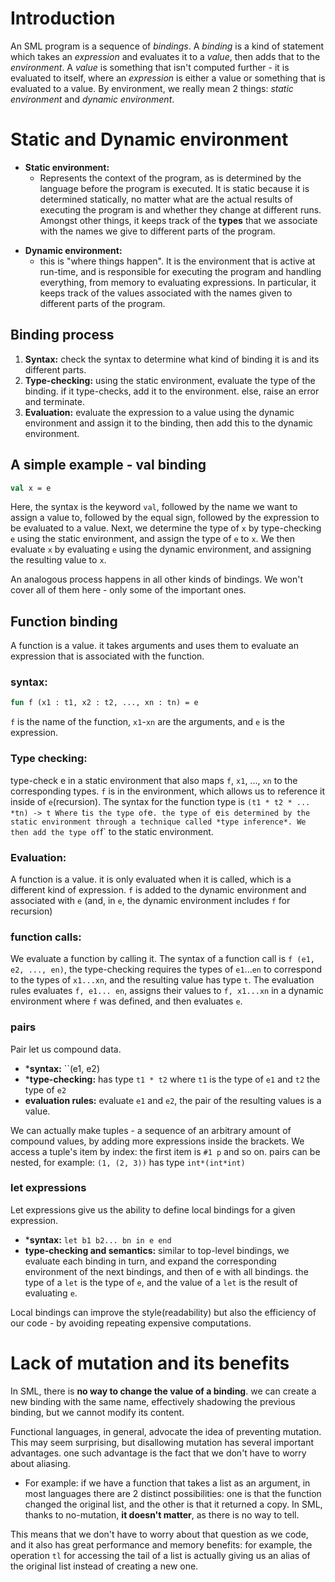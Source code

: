# Introduction
An SML program is a sequence of *bindings*. A *binding* is a kind of statement which takes an *expression* and evaluates it to a *value*, then adds that to the *environment*. 
A *value* is something that isn't computed further - it is evaluated to itself, where an *expression* is either a value or something that is evaluated to a value. By environment, we really mean 2 things: *static environment* and *dynamic environment*.
# Static and Dynamic environment
- **Static environment:**
    - Represents the context of the program, as is determined by the language before the program is executed. It is static because it is determined statically, no matter what are the actual results of executing the program is and whether they change at different runs. Amongst other things, it keeps track of the **types** that we associate with the names we give to different parts of the program.
* **Dynamic environment:** 
    * this is "where things happen". It is the environment that is active at run-time, and is responsible for executing the program and handling everything, from memory to evaluating expressions. In particular, it keeps track of the values associated with the names given to different parts of the program.
## Binding process
1. **Syntax:** check the syntax to determine what kind of binding it is and its different parts.
2. **Type-checking:** using the static environment, evaluate the type of the binding. if it type-checks, add it to the environment. else, raise an error and terminate.
3. **Evaluation:** evaluate the expression to a value using the dynamic environment and assign it to the binding, then add this to the dynamic environment.
## A simple example - val binding

```sml
val x = e
```
Here, the syntax is the keyword `val`, followed by the name we want to assign a value to, followed by the equal sign, followed by the expression to be evaluated to a value.
Next, we determine the type of `x` by type-checking `e` using the static environment, and assign the type of `e` to `x`.
We then evaluate `x` by evaluating `e` using the dynamic environment, and assigning the resulting value to `x`.

An analogous process happens in all other kinds of bindings. We won't cover all of them here - only some of the important ones.
## Function binding
A function is a value. it takes arguments and uses them to evaluate an expression that is associated with the function.
### syntax:
```sml
fun f (x1 : t1, x2 : t2, ..., xn : tn) = e
```
`f` is the name of the function, `x1`-`xn` are the arguments, and `e` is the expression.
### Type checking:
type-check e in a static environment that also maps `f`, `x1`, ..., `xn` to the corresponding types. `f` is in the environment, which allows us to reference it inside of `e`(recursion).
The syntax for the function type is `(t1 * t2 * ... *tn) -> t
Where `t` is the type of `e`.
the type of `e` is determined by the static environment through a technique called *type inference*.
We then add the type of `f` to the static environment.
### Evaluation:
A function is a value. it is only evaluated when it is called, which is a different kind of expression. `f` is added to the dynamic environment and associated with `e` (and, in `e`, the dynamic environment includes `f` for recursion)
### function calls:
We evaluate a function by calling it. The syntax of a function call is `f (e1, e2, ..., en)`, the type-checking requires the types of `e1`...`en` to correspond to the types of `x1...xn`, and the resulting value has type `t`.
The evaluation rules evaluates `f, e1... en`, assigns their values to `f, x1...xn` in a dynamic environment where `f` was defined, and then evaluates `e`.
### pairs
Pair let us compound data.
* ***syntax:** ``(e1, e2)
* ***type-checking:** has type `t1 * t2`  where `t1` is the type of `e1` and `t2` the type of `e2`
* **evaluation rules:** evaluate `e1` and `e2`, the pair of the resulting values is a value.

We can actually make tuples - a sequence of an arbitrary amount of compound values, by adding more expressions inside the brackets.
We access a tuple's item by index: the first item is `#1 p` and so on.
pairs can be nested, for example: `(1, (2, 3))` has type `int*(int*int)`
### let expressions
Let expressions give us the ability to define local bindings for a given expression.
* ***syntax:** `let b1 b2... bn in e end`
* **type-checking and semantics:**
    similar to top-level bindings, we evaluate each binding in turn, and expand the corresponding environment of the next bindings, and then of e with all bindings.
    the type of a `let` is the type of `e`, and the value of a `let` is the result of evaluating `e`.

 Local bindings can improve the style(readability) but also the efficiency of our code - by avoiding repeating expensive computations.

# Lack of mutation and its benefits
In SML, there is **no way to change the value of a binding**. we can create a new binding with the same name, effectively shadowing the previous binding, but we cannot modify its content.

Functional languages, in general, advocate the idea of preventing mutation. This may seem surprising, but disallowing mutation has several important advantages. one such advantage is the fact that we don't have to worry about aliasing.

* For example:
    if we have a function that takes a list as an argument, in most languages there are 2 distinct possibilities: one is that the function changed the original list, and the other is that it returned a copy.
    In SML, thanks to no-mutation,  **it doesn't matter**, as there is no way to tell.

This means that we don't have to worry about that question as we code, and it also has great performance and memory benefits: for example, the operation `tl` for accessing the tail of a list is actually giving us an alias of the original list instead of creating a new one.